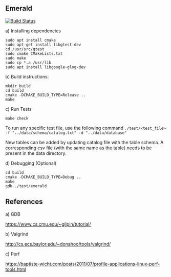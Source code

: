Emerald
-------
[![Build Status](https://travis-ci.org/georgia-tech-db/buzzdb.svg?branch=master)](https://travis-ci.org/georgia-tech-db/buzzdb)

a) Installing dependencies

```
sudo apt install cmake
sudo apt-get install libgtest-dev
cd /usr/src/gtest
sudo cmake CMakeLists.txt
sudo make
sudo cp *.a /usr/lib
sudo apt install libgoogle-glog-dev
```

b) Build instructions:

```
mkdir build
cd build
cmake -DCMAKE_BUILD_TYPE=Release ..
make
```

c) Run Tests

```
make check
```

  To run any specific test file, use the following command
    ```./test/<test_file> -f "../data/schema/catalog.txt" -d "../data/database"```
    
  New tables can be added by updating catalog file with the table schema. A corresponding csv file (with the same name as the table) needs to be present in the data directory. 

d) Debugging (Optional)

```
cd build
cmake -DCMAKE_BUILD_TYPE=Debug ..
make
gdb ./test/emerald
```

References
----------

a) GDB

https://www.cs.cmu.edu/~gilpin/tutorial/

b) Valgrind

http://cs.ecs.baylor.edu/~donahoo/tools/valgrind/

c) Perf

https://baptiste-wicht.com/posts/2011/07/profile-applications-linux-perf-tools.html
